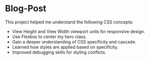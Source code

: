# Blog-Post


This project helped me understand the following CSS concepts:

- View Height and View Width viewport units for responsive design.
- Use Flexbox to center my hero class.
- Gain a deeper understanding of CSS specificity and cascade.
- Learned how styles are applied based on specificity.
- Improved debugging skills for styling conflicts.



